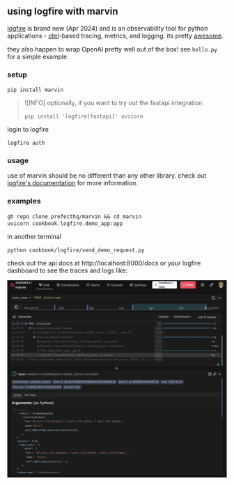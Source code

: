 ## using logfire with marvin

[logfire](https://github.com/pydantic/logfire?tab=readme-ov-file#pydantic-logfire--uncomplicated-observability) is brand new (Apr 2024) and is an observability tool for python applications - [otel](https://opentelemetry.io/docs/what-is-opentelemetry/)-based tracing, metrics, and logging. its pretty [awesome](https://docs.pydantic.dev/logfire/#pydantic-logfire-the-observability-platform-you-deserve).

they also happen to wrap OpenAI pretty well out of the box! see `hello.py` for a simple example.

### setup
```conosle
pip install marvin
```
> ![INFO]
> optionally, if you want to try out the fastapi integration
> ```console
> pip install 'logfire[fastapi]' uvicorn
> ```

login to logfire
```console
logfire auth
```

### usage
use of marvin should be no different than any other library. check out [logfire's documentation](https://docs.pydantic.dev/logfire/#pydantic-logfire-the-observability-platform-you-deserve) for more information.


### examples
```console
gh repo clone prefecthq/marvin && cd marvin
uvicorn cookbook.logfire.demo_app:app
```

in another terminal
```console
python cookbook/logfire/send_demo_request.py
```

check out the api docs at http://localhost:8000/docs or your logfire dashboard to see the traces and logs like:

<p align="center">
  <img src="/docs/assets/images/docs/examples/logfire-span.jpeg" alt="logfire span"/>
</p>

